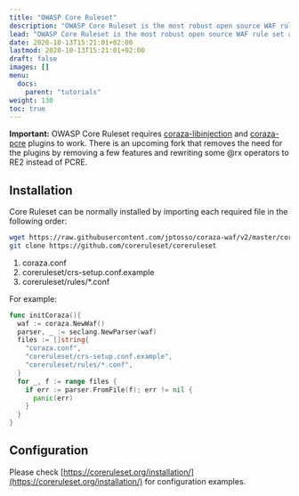 ```yaml
---
title: "OWASP Core Ruleset"
description: "OWASP Core Ruleset is the most robust open source WAF rule set available in the internet, compatible with Coraza"
lead: "OWASP Core Ruleset is the most robust open source WAF rule set available in the internet, compatible with Coraza."
date: 2020-10-13T15:21:01+02:00
lastmod: 2020-10-13T15:21:01+02:00
draft: false
images: []
menu:
  docs:
    parent: "tutorials"
weight: 130
toc: true
---
```


**Important:** OWASP Core Ruleset requires [coraza-libinjection](https://github.com/jptosso/coraza-libinjection) and [coraza-pcre](https://github.com/jptosso/coraza-pcre) plugins to work. There is an upcoming fork that removes the need for the plugins by removing a few features and rewriting some @rx operators to RE2 instead of PCRE.

## Installation

Core Ruleset can be normally installed by importing each required file in the following order:

```sh
wget https://raw.githubusercontent.com/jptosso/coraza-waf/v2/master/coraza.conf-recommended -O coraza.conf
git clone https://github.com/coreruleset/coreruleset
```

1. coraza.conf
2. coreruleset/crs-setup.conf.example
3. coreruleset/rules/*.conf

For example:

```go
func initCoraza(){
  waf := coraza.NewWaf()
  parser, _ := seclang.NewParser(waf)
  files := []string{
    "coraza.conf",
    "coreruleset/crs-setup.conf.example",
    "coreruleset/rules/*.conf",
  }
  for _, f := range files {
    if err := parser.FromFile(f); err != nil {
      panic(err)
    }
  }
}
```

## Configuration

Please check [https://coreruleset.org/installation/](https://coreruleset.org/installation/) for configuration examples.
